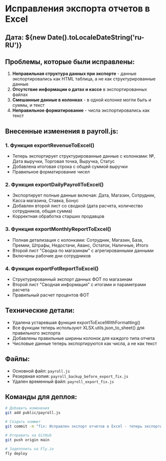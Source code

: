 # Исправления экспорта отчетов в Excel

## Дата: ${new Date().toLocaleDateString('ru-RU')}

## Проблемы, которые были исправлены:

1. **Неправильная структура данных при экспорте** - данные экспортировались как HTML таблица, а не как структурированные данные
2. **Отсутствие информации о датах и кассе** в экспортированных файлах
3. **Смешанные данные в колонках** - в одной колонке могли быть и суммы, и текст
4. **Неправильное форматирование** - числа экспортировались как текст

## Внесенные изменения в payroll.js:

### 1. Функция exportRevenueToExcel()
- Теперь экспортирует структурированные данные с колонками: №, Дата выручки, Торговая точка, Выручка, Статус
- Добавлена итоговая строка с общей суммой выручки
- Правильное форматирование чисел

### 2. Функция exportDailyPayrollToExcel()
- Экспортирует полные данные включая: Дата, Магазин, Сотрудник, Касса магазина, Ставка, Бонус
- Добавлен второй лист со сводкой (дата расчета, количество сотрудников, общая сумма)
- Корректная обработка старших продавцов

### 3. Функция exportMonthlyReportToExcel()
- Полная детализация с колонками: Сотрудник, Магазин, База, Премии, Штрафы, Недостачи, Аванс, Остаток, Наличные, Итого
- Второй лист "Сводка по магазинам" с агрегированными данными
- Включены рабочие дни сотрудников

### 4. Функция exportFotReportToExcel()
- Структурированный экспорт данных ФОТ по магазинам
- Второй лист "Сводная информация" с итогами и параметрами расчета
- Правильный расчет процентов ФОТ

## Технические детали:

- Удалена устаревшая функция exportToExcelWithFormatting()
- Все функции теперь используют XLSX.utils.json_to_sheet() для правильного экспорта
- Добавлены правильные ширины колонок для каждого типа отчета
- Числовые данные теперь экспортируются как числа, а не как текст

## Файлы:
- Основной файл: `payroll.js`
- Резервная копия: `payroll_backup_before_export_fix.js`
- Удален временный файл: `payroll_export_fix.js`

## Команды для деплоя:

```bash
# Добавить изменения
git add public/payroll.js

# Создать коммит
git commit -m "fix: Исправлен экспорт отчетов в Excel - теперь экспортируются структурированные данные с правильным форматированием"

# Отправить на GitHub
git push origin main

# Задеплоить на Fly.io
fly deploy
```